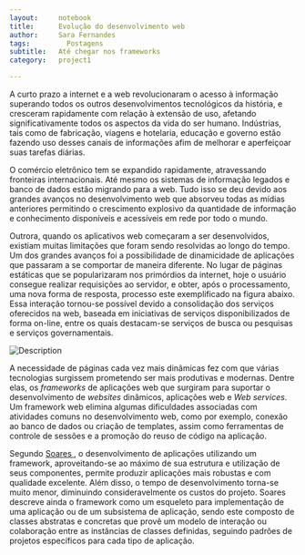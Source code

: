 ```yaml
---
layout:     notebook
title:      Evolução do desenvolvimento web
author:     Sara Fernandes
tags: 		  Postagens
subtitle:   Até chegar nos frameworks
category:   project1

---
```

<!--visualworkflow: true -->

A curto prazo a internet e a web revolucionaram o acesso à informação superando todos os outros desenvolvimentos tecnológicos da história, e cresceram rapidamente com relação à extensão de uso, afetando significativamente todos os aspectos da vida do ser humano. Indústrias, tais como de fabricação, viagens e hotelaria, educação e governo estão fazendo uso desses canais de informações afim de melhorar e aperfeiçoar suas tarefas diárias.

O comércio eletrônico tem se expandido rapidamente, atravessando fronteiras internacionais. Até mesmo os sistemas de informação legados e banco de dados estão migrando para a web. Tudo isso se deu devido aos grandes avanços no desenvolvimento web que absorveu todas as mídias anteriores permitindo o crescimento explosivo da quantidade de informação e conhecimento disponíveis e acessíveis em rede por todo o mundo.

Outrora, quando os aplicativos web começaram a ser desenvolvidos, existiam muitas limitações que foram sendo resolvidas ao longo do tempo. Um dos grandes avanços foi a possibilidade de dinamicidade de aplicações que passaram a se comportar de maneira diferente. No lugar de páginas estáticas que se popularizaram nos primórdios da internet, hoje o usuário consegue realizar requisições ao servidor, e obter, após o processamento, uma nova forma de resposta, processo este exemplificado na figura abaixo. Essa interação tornou-se possível devido a consolidação dos serviços oferecidos na web, baseada em iniciativas de serviços disponibilizados de forma on-line, entre os quais destacam-se serviços de busca ou pesquisas e serviços governamentais.

![Description](http://sarafernandes.github.io/img/servidor.png)

A necessidade de páginas cada vez mais dinâmicas fez com que várias tecnologias surgissem prometendo ser mais produtivas e modernas. Dentre elas, os *frameworks* de aplicações web que surgiram para suportar o desenvolvimento de *websites* dinâmicos, aplicações web e *Web services*. Um framework web elimina algumas dificuldades associadas com atividades comuns no
desenvolvimento web, como por exemplo, conexão ao banco de dados ou criação de templates, assim como ferramentas de controle de sessões e a promoção do reuso de código na aplicação.

Segundo [Soares ](http://www.editorasaraiva.com.br/produto/tecnico/informatica/crie-um-framework-para-sistemas-web-com-php-5-e-ajax/), o desenvolvimento de aplicações utilizando um framework, aproveitando-se ao máximo de sua estrutura e utilização de seus componentes, permite produzir aplicações mais robustas e com qualidade excelente. Além disso, o tempo de desenvolvimento torna-se muito menor, diminuindo consideravelmente os custos do projeto. Soares descreve ainda o framework como um esqueleto para implementação de uma aplicação ou de um subsistema de aplicação, sendo este composto de classes abstratas e concretas que provê um modelo de interação ou colaboração entre as instâncias de classes definidas, seguindo padrões de projetos específicos para cada tipo de aplicação.

